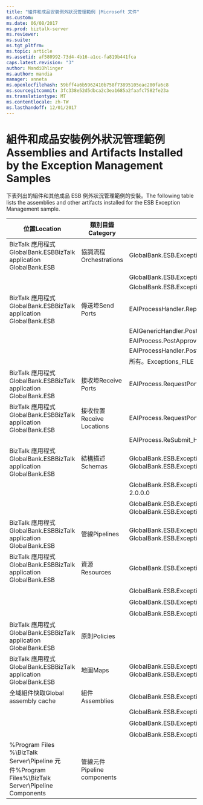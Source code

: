 ```yaml
---
title: "組件和成品安裝例外狀況管理範例 |Microsoft 文件"
ms.custom: 
ms.date: 06/08/2017
ms.prod: biztalk-server
ms.reviewer: 
ms.suite: 
ms.tgt_pltfrm: 
ms.topic: article
ms.assetid: af580992-73d4-4b16-a1cc-fa819b441fca
caps.latest.revision: "3"
author: MandiOhlinger
ms.author: mandia
manager: anneta
ms.openlocfilehash: 59bff4a6b5962410b758f73895105eac280fa6c8
ms.sourcegitcommit: 3fc338e52d5dbca2c3ea1685a2faafc7582fe23a
ms.translationtype: MT
ms.contentlocale: zh-TW
ms.lasthandoff: 12/01/2017
---
```

# <a name="assemblies-and-artifacts-installed-by-the-exception-management-samples"></a><span data-ttu-id="ebbff-102">組件和成品安裝例外狀況管理範例</span><span class="sxs-lookup"><span data-stu-id="ebbff-102">Assemblies and Artifacts Installed by the Exception Management Samples</span></span>
<span data-ttu-id="ebbff-103">下表列出的組件和其他成品 ESB 例外狀況管理範例的安裝。</span><span class="sxs-lookup"><span data-stu-id="ebbff-103">The following table lists the assemblies and other artifacts installed for the ESB Exception Management sample.</span></span>  
  
|<span data-ttu-id="ebbff-104">位置</span><span class="sxs-lookup"><span data-stu-id="ebbff-104">Location</span></span>|<span data-ttu-id="ebbff-105">類別目錄</span><span class="sxs-lookup"><span data-stu-id="ebbff-105">Category</span></span>|<span data-ttu-id="ebbff-106">名稱和版本的元件</span><span class="sxs-lookup"><span data-stu-id="ebbff-106">Name and version of the component</span></span>|  
|--------------|--------------|---------------------------------------|  
|<span data-ttu-id="ebbff-107">BizTalk 應用程式 GlobalBank.ESB</span><span class="sxs-lookup"><span data-stu-id="ebbff-107">BizTalk application GlobalBank.ESB</span></span>|<span data-ttu-id="ebbff-108">協調流程</span><span class="sxs-lookup"><span data-stu-id="ebbff-108">Orchestrations</span></span>|<span data-ttu-id="ebbff-109">GlobalBank.ESB.ExceptionHandling.Processes.EAIProcess</span><span class="sxs-lookup"><span data-stu-id="ebbff-109">GlobalBank.ESB.ExceptionHandling.Processes.EAIProcess</span></span>|  
|||<span data-ttu-id="ebbff-110">GlobalBank.ESB.ExceptionHandling.Handlers.EAIGenericHandler</span><span class="sxs-lookup"><span data-stu-id="ebbff-110">GlobalBank.ESB.ExceptionHandling.Handlers.EAIGenericHandler</span></span>|  
|||<span data-ttu-id="ebbff-111">GlobalBank.ESB.ExceptionHandling.Handlers.EAIProcessHandler</span><span class="sxs-lookup"><span data-stu-id="ebbff-111">GlobalBank.ESB.ExceptionHandling.Handlers.EAIProcessHandler</span></span>|  
|<span data-ttu-id="ebbff-112">BizTalk 應用程式 GlobalBank.ESB</span><span class="sxs-lookup"><span data-stu-id="ebbff-112">BizTalk application GlobalBank.ESB</span></span>|<span data-ttu-id="ebbff-113">傳送埠</span><span class="sxs-lookup"><span data-stu-id="ebbff-113">Send Ports</span></span>|<span data-ttu-id="ebbff-114">EAIProcessHandler.RepairSubmit</span><span class="sxs-lookup"><span data-stu-id="ebbff-114">EAIProcessHandler.RepairSubmit</span></span>|  
|||<span data-ttu-id="ebbff-115">EAIGenericHandler.PostTmpMsg</span><span class="sxs-lookup"><span data-stu-id="ebbff-115">EAIGenericHandler.PostTmpMsg</span></span>|  
|||<span data-ttu-id="ebbff-116">EAIProcess.PostApproval</span><span class="sxs-lookup"><span data-stu-id="ebbff-116">EAIProcess.PostApproval</span></span>|  
|||<span data-ttu-id="ebbff-117">EAIProcessHandler.PostDecline</span><span class="sxs-lookup"><span data-stu-id="ebbff-117">EAIProcessHandler.PostDecline</span></span>|  
|||<span data-ttu-id="ebbff-118">所有。Exceptions_FILE （參考 GlobalFaultProcessor 管線）</span><span class="sxs-lookup"><span data-stu-id="ebbff-118">ALL.Exceptions_FILE (references the GlobalFaultProcessor pipeline)</span></span>|  
|<span data-ttu-id="ebbff-119">BizTalk 應用程式 GlobalBank.ESB</span><span class="sxs-lookup"><span data-stu-id="ebbff-119">BizTalk application GlobalBank.ESB</span></span>|<span data-ttu-id="ebbff-120">接收埠</span><span class="sxs-lookup"><span data-stu-id="ebbff-120">Receive Ports</span></span>|<span data-ttu-id="ebbff-121">EAIProcess.RequestPort</span><span class="sxs-lookup"><span data-stu-id="ebbff-121">EAIProcess.RequestPort</span></span>|  
|<span data-ttu-id="ebbff-122">BizTalk 應用程式 GlobalBank.ESB</span><span class="sxs-lookup"><span data-stu-id="ebbff-122">BizTalk application GlobalBank.ESB</span></span>|<span data-ttu-id="ebbff-123">接收位置</span><span class="sxs-lookup"><span data-stu-id="ebbff-123">Receive Locations</span></span>|<span data-ttu-id="ebbff-124">EAIProcess.RequestPort_FILE</span><span class="sxs-lookup"><span data-stu-id="ebbff-124">EAIProcess.RequestPort_FILE</span></span>|  
|||<span data-ttu-id="ebbff-125">EAIProcess.ReSubmit_HTTP</span><span class="sxs-lookup"><span data-stu-id="ebbff-125">EAIProcess.ReSubmit_HTTP</span></span>|  
|<span data-ttu-id="ebbff-126">BizTalk 應用程式 GlobalBank.ESB</span><span class="sxs-lookup"><span data-stu-id="ebbff-126">BizTalk application GlobalBank.ESB</span></span>|<span data-ttu-id="ebbff-127">結構描述</span><span class="sxs-lookup"><span data-stu-id="ebbff-127">Schemas</span></span>|<span data-ttu-id="ebbff-128">GlobalBank.ESB.ExceptionHandling.Schemas.System_Properties 2.0.0.0 版</span><span class="sxs-lookup"><span data-stu-id="ebbff-128">GlobalBank.ESB.ExceptionHandling.Schemas.System_Properties Version 2.0.0.0</span></span>|  
|||<span data-ttu-id="ebbff-129">GlobalBank.ESB.ExceptionHandling.Schemas.Request 2.0.0.0 版</span><span class="sxs-lookup"><span data-stu-id="ebbff-129">GlobalBank.ESB.ExceptionHandling.Schemas.Request Version 2.0.0.0</span></span>|  
|||<span data-ttu-id="ebbff-130">GlobalBank.ESB.ExceptionHandling.Schemas.RequestDenied 2.0.0.0 版</span><span class="sxs-lookup"><span data-stu-id="ebbff-130">GlobalBank.ESB.ExceptionHandling.Schemas.RequestDenied Version 2.0.0.0</span></span>|  
|<span data-ttu-id="ebbff-131">BizTalk 應用程式 GlobalBank.ESB</span><span class="sxs-lookup"><span data-stu-id="ebbff-131">BizTalk application GlobalBank.ESB</span></span>|<span data-ttu-id="ebbff-132">管線</span><span class="sxs-lookup"><span data-stu-id="ebbff-132">Pipelines</span></span>|<span data-ttu-id="ebbff-133">GlobalBank.ESB.ExceptionHandling.Pipelines.GlobalFaultProcessor 2.0.0.0 版</span><span class="sxs-lookup"><span data-stu-id="ebbff-133">GlobalBank.ESB.ExceptionHandling.Pipelines.GlobalFaultProcessor Version 2.0.0.0</span></span>|  
|<span data-ttu-id="ebbff-134">BizTalk 應用程式 GlobalBank.ESB</span><span class="sxs-lookup"><span data-stu-id="ebbff-134">BizTalk application GlobalBank.ESB</span></span>|<span data-ttu-id="ebbff-135">資源</span><span class="sxs-lookup"><span data-stu-id="ebbff-135">Resources</span></span>|<span data-ttu-id="ebbff-136">GlobalBank.ESB.ExceptionHandling.Handlers 2.0.0.0 版</span><span class="sxs-lookup"><span data-stu-id="ebbff-136">GlobalBank.ESB.ExceptionHandling.Handlers Version 2.0.0.0</span></span>|  
|||<span data-ttu-id="ebbff-137">GlobalBank.ESB.ExceptionHandling.Processes 2.0.0.0 版</span><span class="sxs-lookup"><span data-stu-id="ebbff-137">GlobalBank.ESB.ExceptionHandling.Processes Version 2.0.0.0</span></span>|  
|||<span data-ttu-id="ebbff-138">GlobalBank.ESB.ExceptionHandling.Schemas 2.0.0.0 版</span><span class="sxs-lookup"><span data-stu-id="ebbff-138">GlobalBank.ESB.ExceptionHandling.Schemas Version 2.0.0.0</span></span>|  
|||<span data-ttu-id="ebbff-139">GlobalBank.ESB.ExceptionHandling.Pipelines 2.0.0.0 版</span><span class="sxs-lookup"><span data-stu-id="ebbff-139">GlobalBank.ESB.ExceptionHandling.Pipelines Version 2.0.0.0</span></span>|  
|<span data-ttu-id="ebbff-140">BizTalk 應用程式 GlobalBank.ESB</span><span class="sxs-lookup"><span data-stu-id="ebbff-140">BizTalk application GlobalBank.ESB</span></span>|<span data-ttu-id="ebbff-141">原則</span><span class="sxs-lookup"><span data-stu-id="ebbff-141">Policies</span></span>||  
|<span data-ttu-id="ebbff-142">BizTalk 應用程式 GlobalBank.ESB</span><span class="sxs-lookup"><span data-stu-id="ebbff-142">BizTalk application GlobalBank.ESB</span></span>|<span data-ttu-id="ebbff-143">地圖</span><span class="sxs-lookup"><span data-stu-id="ebbff-143">Maps</span></span>|<span data-ttu-id="ebbff-144">GlobalBank.ESB.ExceptionHandling.Schemas.MapToReqDenied 2.0.0.0 版</span><span class="sxs-lookup"><span data-stu-id="ebbff-144">GlobalBank.ESB.ExceptionHandling.Schemas.MapToReqDenied Version 2.0.0.0</span></span>|  
|<span data-ttu-id="ebbff-145">全域組件快取</span><span class="sxs-lookup"><span data-stu-id="ebbff-145">Global assembly cache</span></span>|<span data-ttu-id="ebbff-146">組件</span><span class="sxs-lookup"><span data-stu-id="ebbff-146">Assemblies</span></span>|<span data-ttu-id="ebbff-147">GlobalBank.ESB.ExceptionHandling.Handlers 2.0.0.0 版</span><span class="sxs-lookup"><span data-stu-id="ebbff-147">GlobalBank.ESB.ExceptionHandling.Handlers Version 2.0.0.0</span></span>|  
|||<span data-ttu-id="ebbff-148">GlobalBank.ESB.ExceptionHandling.Processes 2.0.0.0 版</span><span class="sxs-lookup"><span data-stu-id="ebbff-148">GlobalBank.ESB.ExceptionHandling.Processes Version 2.0.0.0</span></span>|  
|||<span data-ttu-id="ebbff-149">GlobalBank.ESB.ExceptionHandling.Schemas 2.0.0.0 版</span><span class="sxs-lookup"><span data-stu-id="ebbff-149">GlobalBank.ESB.ExceptionHandling.Schemas Version 2.0.0.0</span></span>|  
|||<span data-ttu-id="ebbff-150">GlobalBank.ESB.ExceptionHandling.Pipelines 2.0.0.0 版</span><span class="sxs-lookup"><span data-stu-id="ebbff-150">GlobalBank.ESB.ExceptionHandling.Pipelines Version 2.0.0.0</span></span>|  
|<span data-ttu-id="ebbff-151">%Program Files %\\BizTalk Server\Pipeline 元件</span><span class="sxs-lookup"><span data-stu-id="ebbff-151">%Program Files%\\BizTalk Server\Pipeline Components</span></span>|<span data-ttu-id="ebbff-152">管線元件</span><span class="sxs-lookup"><span data-stu-id="ebbff-152">Pipeline components</span></span>||